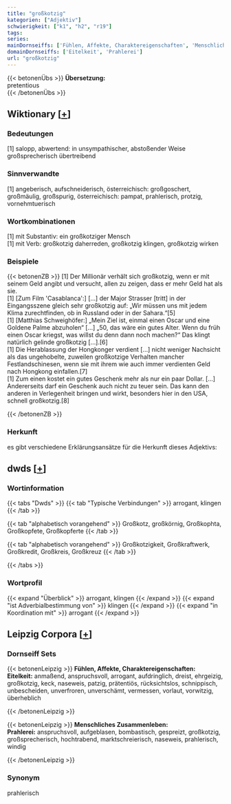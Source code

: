 ```yaml
---
title: "großkotzig"
kategorien: ["Adjektiv"]
schwierigkeit: ["k1", "h2", "r19"]
tags:
series:
mainDornseiffs: ['Fühlen, Affekte, Charaktereigenschaften', 'Menschliches Zusammenleben']
domainDornseiffs: ['Eitelkeit', 'Prahlerei']
url: "großkotzig"
---
```


{{< betonenÜbs >}}
**Übersetzung:**  
pretentious  
{{< /betonenÜbs >}}

## Wiktionary [[+](https://de.wiktionary.org/wiki/großkotzig)]

### Bedeutungen
[1] salopp, abwertend: in unsympathischer, abstoßender Weise großsprecherisch übertreibend  

### Sinnverwandte
[1] angeberisch, aufschneiderisch, österreichisch: großgoschert, großmäulig, großspurig, österreichisch: pampat, prahlerisch, protzig, vornehmtuerisch  

### Wortkombinationen
[1] mit Substantiv: ein großkotziger Mensch  
[1] mit Verb: großkotzig daherreden, großkotzig klingen, großkotzig wirken  

### Beispiele
{{< betonenZB >}}
[1] Der Millionär verhält sich großkotzig, wenn er mit seinem Geld angibt und versucht, allen zu zeigen, dass er mehr Geld hat als sie.  
[1] [Zum Film 'Casablanca':] […] der Major Strasser [tritt] in der Eingangsszene gleich sehr großkotzig auf: „Wir müssen uns mit jedem Klima zurechtfinden, ob in Russland oder in der Sahara.“[5]  
[1] [Matthias Schweighöfer:] „Mein Ziel ist, einmal einen Oscar und eine Goldene Palme abzuholen“ […] „50, das wäre ein gutes Alter. Wenn du früh einen Oscar kriegst, was willst du denn dann noch machen?“  Das klingt natürlich gelinde großkotzig […].[6]  
[1] Die Herablassung der Hongkonger verdient […] nicht weniger Nachsicht als das ungehobelte, zuweilen großkotzige Verhalten mancher Festlandschinesen, wenn sie mit ihrem wie auch immer verdienten Geld nach Hongkong einfallen.[7]  
[1] Zum einen kostet ein gutes Geschenk mehr als nur ein paar Dollar. […] Andererseits darf ein Geschenk auch nicht zu teuer sein. Das kann den anderen in Verlegenheit bringen und wirkt, besonders hier in den USA, schnell großkotzig.[8]  

{{< /betonenZB >}}
### Herkunft
es gibt verschiedene Erklärungsansätze für die Herkunft dieses Adjektivs:  



## dwds [[+](https://www.dwds.de/wb/großkotzig)]

### Wortinformation
{{< tabs "Dwds" >}}
{{< tab "Typische Verbindungen" >}}
arrogant, klingen
{{< /tab >}}

{{< tab "alphabetisch vorangehend" >}}
Großkotz, großkörnig, Großkophta, Großkopfete, Großkopferte
{{< /tab >}}

{{< tab "alphabetisch vorangehend" >}}
Großkotzigkeit, Großkraftwerk, Großkredit, Großkreis, Großkreuz
{{< /tab >}}

{{< /tabs >}}

### Wortprofil
{{< expand "Überblick" >}} arrogant, klingen {{< /expand >}}
{{< expand "ist Adverbialbestimmung von" >}} klingen {{< /expand >}}
{{< expand "in Koordination mit" >}} arrogant {{< /expand >}}

## Leipzig Corpora [[+](https://corpora.uni-leipzig.de/en/res?word=großkotzig&corpusId=deu_newscrawl-public_2018)]

### Dornseiff Sets
{{< betonenLeipzig >}}
**Fühlen, Affekte, Charaktereigenschaften:**  
**Eitelkeit:** anmaßend, anspruchsvoll, arrogant, aufdringlich, dreist, ehrgeizig, großkotzig, keck, naseweis, patzig, prätentiös, rücksichtslos, schnippisch, unbescheiden, unverfroren, unverschämt, vermessen, vorlaut, vorwitzig, überheblich  

{{< /betonenLeipzig >}}


{{< betonenLeipzig >}}
**Menschliches Zusammenleben:**  
**Prahlerei:** anspruchsvoll, aufgeblasen, bombastisch, gespreizt, großkotzig, großsprecherisch, hochtrabend, marktschreierisch, naseweis, prahlerisch, windig  

{{< /betonenLeipzig >}}

### Synonym
prahlerisch


